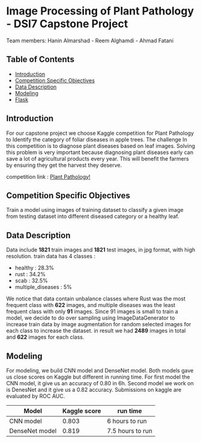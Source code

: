 # Image Processing of Plant Pathology - DSI7 Capstone Project

Team members: Hanin Almarshad - Reem Alghamdi - Ahmad Fatani 

## Table of Contents

* [Introduction](#introduction)
* [ Competition Specific Objectives](#competition-specific-objectives)
* [Data Description](#data-description)
* [Modeling](#modeling)
* [Flask](#flask)


## Introduction 

For our capstone project we choose Kaggle competition for Plant Pathology to Identify the category of foliar diseases in apple trees. The challenge In this competition is to diagnose plant diseases based on leaf images. 
Solving this problem is very important because diagnosing plant diseases early can save a lot of agricultural products every year. This will benefit the farmers by ensuring they get the harvest they deserve.

competition link : [Plant Pathology!](https://www.kaggle.com/c/plant-pathology-2020-fgvc7/data)

## Competition Specific Objectives

Train a model using images of training dataset to classify a given image from testing dataset into different diseased category or a healthy leaf.

## Data Description

Data include **1821** train images and **1821** test images, in jpg format, with high resolution.
train data has 4 classes :

* healthy : 28.3%
* rust : 34.2%
* scab : 32.5%
* multiple_diseases : 5%

We notice that data contain unbalance classes where Rust was the most frequent class with **622** images, and multiple diseases was the least frequent class with only **91** images. 
Since 91 images is small to train a model, we decide to do over sampling using ImageDataGenerator to increase train data by image augmentation for random selected images for each class to increase the dataset. in result we had **2489** images in total and **622** images for each class.

## Modeling

For modeling, we build CNN model and DenseNet model.
Both models gave us close scores on Kaggle but different in running time. 
For first model the CNN model, it give us an accuracy of 0.80 in 6h. Second model we work on is DenesNet and it give us a 0.82 accuracy. 
Submissions on kaggle are evaluated by ROC AUC.

Model | Kaggle score | run time
------------ | ------------- | -------------
CNN model | 0.803 | 6 hours to run
DenseNet model | 0.819 | 7.5 hours to run
